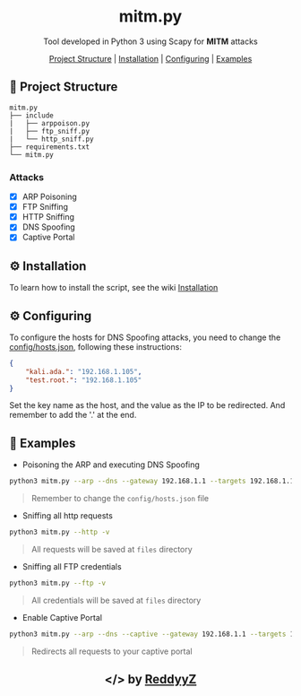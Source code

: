 <h1 align="center">mitm.py</h1>

<p align="center">Tool developed in Python 3 using Scapy for <b>MITM</b > attacks</p>

<p align="center">
    <a href="#open_file_folder-Project-Structure">Project Structure</a> | 
    <a href="#gear-Installation">Installation</a> | 
    <a href="#gear-Configuring">Configuring</a> | 
    <a href="#open_book-Examples">Examples</a>
</p>

## :open_file_folder: Project Structure

```
mitm.py
├── include
|   ├── arppoison.py
|   ├── ftp_sniff.py
|   └── http_sniff.py
├── requirements.txt
└── mitm.py
```

### Attacks
- [x] ARP Poisoning
- [x] FTP Sniffing
- [x] HTTP Sniffing
- [x] DNS Spoofing
- [x] Captive Portal

## :gear: Installation

To learn how to install the script, see the wiki [Installation](https://github.com/ReddyyZ/mitm.py/wiki/Installation)

## :gear: Configuring

To configure the hosts for DNS Spoofing attacks, you need to change the [config/hosts.json](config/hosts.json), following these instructions:

```json
{
    "kali.ada.": "192.168.1.105",
    "test.root.": "192.168.1.105"
}
```

Set the key name as the host, and the value as the IP to be redirected.
And remember to add the '.' at the end.

## :open_book: Examples

- Poisoning the ARP and executing DNS Spoofing
```sh
python3 mitm.py --arp --dns --gateway 192.168.1.1 --targets 192.168.1.106/192.168.1.104
```
> Remember to change the `config/hosts.json` file

- Sniffing all http requests
```sh
python3 mitm.py --http -v
```
> All requests will be saved at `files` directory

- Sniffing all FTP credentials
```sh
python3 mitm.py --ftp -v
```
> All credentials will be saved at `files` directory

- Enable Captive Portal
```sh
python3 mitm.py --arp --dns --captive --gateway 192.168.1.1 --targets 192.168.1.106
```
> Redirects all requests to your captive portal

<h2 align="center">&lt;/&gt; by <a href="https://github.com/ReddyyZ">ReddyyZ</a></h2>